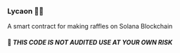 ### Lycaon 🐻‍❄️

A smart contract for making raffles on Solana Blockchain

#### 🚨 _THIS CODE IS NOT AUDITED USE AT YOUR OWN RISK_


